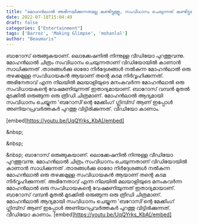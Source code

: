 ```yaml
---
title: "മോഹൻലാൽ അഭിനയിക്കുന്നതല്ലേ കണ്ടിട്ടുള്ളൂ, സംവിധാനം ചെയുന്നത് കണ്ടിട്ടുണ്ടോ ?  'ബറോസ്'  മേക്കിംഗ് ഗ്ലിമ്പ്സ്"
date: 2022-07-18T15:04:49
draft: false
categories: ["Entertainment"]
tags: ['Barroz', 'Making Glimpse', 'mohanlal']
author: "Beaumaris"
---
```


ബാറോസ് ഒരുങ്ങുകയാണ്. ലൊക്കേഷനില്‍ നിന്നുള്ള വീഡിയോ പുറത്തുവന്നു. മോഹൻലാൽ ചിത്രം സംവിധാനം ചെയുന്നതാണ് വിഡിയോയിൽ കാണാൻ സാധിക്കുന്നത് .താരങ്ങൾക്കു ഓരോ നിർദ്ദേശങ്ങൾ നൽകുന്ന മോഹൻലാൽ ഒരു തഴക്കമുള്ള സംവിധായകൻ ആയാണ് തന്റെ കടമ നിർവ്വഹിക്കുന്നത്.  അഭിനേതാവ് എന്ന നിലയിൽ മലയാളിയുടെ മനംകവർന്ന മോഹൻലാൽ ഒരു സംവിധായകന്റെ വേഷമണിയുന്നത് ഇതാദ്യമായാണ്. ബാറോസ് വമ്പൻ മുതൽ മുടക്കിൽ ഒരുങ്ങുന്ന ഒരു ത്രീഡി ചിത്രമാണ്. മോഹൻലാൽ ആദ്യമായി സംവിധാനം ചെയ്യുന്ന 'ബറോസി'ന്റെ മേക്കിംഗ് ഗ്ലിമ്പ്സ് ആണ് ഇപ്പോൾ അണിയറപ്രവർത്തകർ പുറത്തു വിട്ടിരിക്കുന്നത്. വീഡിയോ കാണാം.

[embed]https://youtu.be/UqQYrks_KbA[/embed]

&amp;nbsp;

&amp;nbsp;

&amp;nbsp;
ബാറോസ് ഒരുങ്ങുകയാണ്. ലൊക്കേഷനില്‍ നിന്നുള്ള വീഡിയോ പുറത്തുവന്നു. മോഹൻലാൽ ചിത്രം സംവിധാനം ചെയുന്നതാണ് വിഡിയോയിൽ കാണാൻ സാധിക്കുന്നത് .താരങ്ങൾക്കു ഓരോ നിർദ്ദേശങ്ങൾ നൽകുന്ന മോഹൻലാൽ ഒരു തഴക്കമുള്ള സംവിധായകൻ ആയാണ് തന്റെ കടമ നിർവ്വഹിക്കുന്നത്. അഭിനേതാവ് എന്ന നിലയിൽ മലയാളിയുടെ മനംകവർന്ന മോഹൻലാൽ ഒരു സംവിധായകന്റെ വേഷമണിയുന്നത് ഇതാദ്യമായാണ്. ബാറോസ് വമ്പൻ മുതൽ മുടക്കിൽ ഒരുങ്ങുന്ന ഒരു ത്രീഡി ചിത്രമാണ്. മോഹൻലാൽ ആദ്യമായി സംവിധാനം ചെയ്യുന്ന 'ബറോസി'ന്റെ മേക്കിംഗ് ഗ്ലിമ്പ്സ് ആണ് ഇപ്പോൾ അണിയറപ്രവർത്തകർ പുറത്തു വിട്ടിരിക്കുന്നത്. വീഡിയോ കാണാം. [embed]https://youtu.be/UqQYrks_KbA[/embed] &nbsp; &nbsp; &nbsp;
